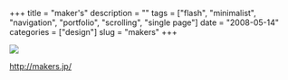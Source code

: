 +++
title = "maker's"
description = ""
tags = ["flash", "minimalist", "navigation", "portfolio", "scrolling", "single page"]
date = "2008-05-14"
categories = ["design"]
slug = "makers"
+++


 

  <div id="screens-thumbs" class="clearfix">
    <div class="txt-center" id="design-submission"><a href="http://makers.jp/"><img id='bluga-thumbnail-1247' class='bluga-thumbnail large' src='//media.konigi.com/bluga/
wt482b378cd0b5c_0.jpg'/></a></div>  
  </div>   
<p><a href="http://makers.jp/">http://makers.jp/</a></p>




